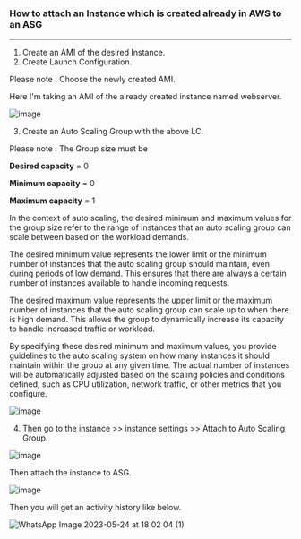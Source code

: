 ### How to attach an Instance which is created already in AWS to an ASG
---
1. Create an AMI of the desired Instance.
2. Create Launch Configuration. 

Please note : Choose the newly created AMI.

Here I'm taking an AMI of the already created instance named webserver. 

![image](https://github.com/jijinmichael/ASG-Instance-Management/assets/134680540/14df8059-b587-4246-b3cb-6ab90d4f4835)

3. Create an Auto Scaling Group with the above LC.

Please note : The Group size must be 

**Desired capacity** = 0 

**Minimum capacity** = 0

**Maximum capacity** = 1

In the context of auto scaling, the desired minimum and maximum values for the group size refer to the range of instances that an auto scaling group can scale between based on the workload demands.

The desired minimum value represents the lower limit or the minimum number of instances that the auto scaling group should maintain, even during periods of low demand. This ensures that there are always a certain number of instances available to handle incoming requests.

The desired maximum value represents the upper limit or the maximum number of instances that the auto scaling group can scale up to when there is high demand. This allows the group to dynamically increase its capacity to handle increased traffic or workload.

By specifying these desired minimum and maximum values, you provide guidelines to the auto scaling system on how many instances it should maintain within the group at any given time. The actual number of instances will be automatically adjusted based on the scaling policies and conditions defined, such as CPU utilization, network traffic, or other metrics that you configure.

![image](https://github.com/jijinmichael/ASG-Instance-Management/assets/134680540/6775bc69-717b-4245-93e4-241e9debbfd0)

4. Then go to the instance >> instance settings >> Attach to Auto Scaling Group.

![image](https://github.com/jijinmichael/ASG-Instance-Management/assets/134680540/62ac273f-9031-4ac7-bff5-d952cf9c62e5)

Then attach the instance to ASG.

![image](https://github.com/jijinmichael/ASG-Instance-Management/assets/134680540/5d39c546-bade-4f95-bc9e-ed8e95b81c91)

Then you will get an activity history like below.

![WhatsApp Image 2023-05-24 at 18 02 04 (1)](https://github.com/jijinmichael/ASG-Instance-Management/assets/134680540/66645e3e-7b91-47cc-b2c5-036b777d505c)
